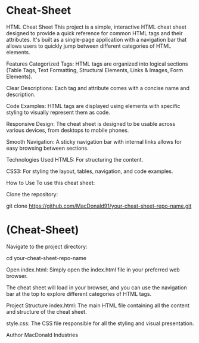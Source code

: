 # Cheat-Sheet

HTML Cheat Sheet
This project is a simple, interactive HTML cheat sheet designed to provide a quick reference for common HTML tags and their attributes. It's built as a single-page application with a navigation bar that allows users to quickly jump between different categories of HTML elements.

Features
Categorized Tags: HTML tags are organized into logical sections (Table Tags, Text Formatting, Structural Elements, Links & Images, Form Elements).

Clear Descriptions: Each tag and attribute comes with a concise name and description.

Code Examples: HTML tags are displayed using <span> elements with specific styling to visually represent them as code.

Responsive Design: The cheat sheet is designed to be usable across various devices, from desktops to mobile phones.

Smooth Navigation: A sticky navigation bar with internal links allows for easy browsing between sections.

Technologies Used
HTML5: For structuring the content.

CSS3: For styling the layout, tables, navigation, and code examples.

How to Use
To use this cheat sheet:

Clone the repository:

git clone https://github.com/MacDonald91/your-cheat-sheet-repo-name.git
# (Cheat-Sheet)

Navigate to the project directory:

cd your-cheat-sheet-repo-name

Open index.html: Simply open the index.html file in your preferred web browser.

The cheat sheet will load in your browser, and you can use the navigation bar at the top to explore different categories of HTML tags.

Project Structure
index.html: The main HTML file containing all the content and structure of the cheat sheet.

style.css: The CSS file responsible for all the styling and visual presentation.

Author
MacDonald Industries
